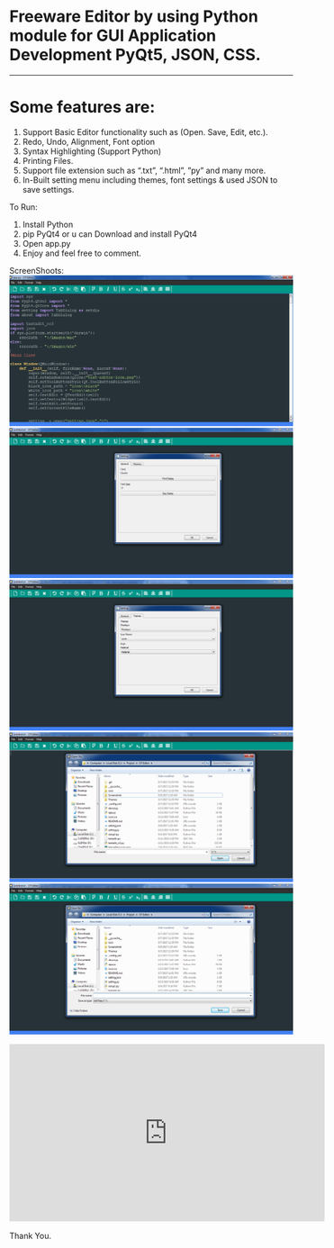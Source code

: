 # Freeware Editor by using Python module for GUI Application Development PyQt5, JSON, CSS.
-----------------------------------------------------------------------------------

# Some features are:
1. Support Basic Editor functionality such as (Open. Save, Edit, etc.).
2. Redo, Undo, Alignment, Font option
3. Syntax Highlighting (Support Python)
4. Printing Files.
5. Support file extension such as “.txt”, “.html”, ”py” and many more.
6. In-Built setting menu including themes, font settings & used JSON to save settings.

To Run:
1. Install Python
2. pip PyQt4 or u can Download and install PyQt4
3. Open app.py
4. Enjoy and feel free to comment.


ScreenShoots:
![Screenshot](Screenshots/01.png)
![Screenshot](Screenshots/02.png)
![Screenshot](Screenshots/03.png)
![Screenshot](Screenshots/04.png)
![Screenshot](Screenshots/05.png)

<iframe width="560" height="315" src="https://www.youtube.com/embed/UXla3nhGnVU" frameborder="0" allowfullscreen></iframe>

Thank You.